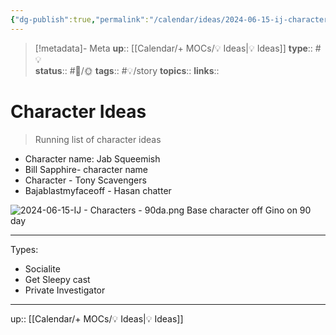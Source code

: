 ```yaml
---
{"dg-publish":true,"permalink":"/calendar/ideas/2024-06-15-ij-characters/","title":"Character Ideas"}
---
```


> [!metadata]- Meta
> **up**:: [[Calendar/+ MOCs/💡 Ideas\|💡 Ideas]]
> **type**:: #💡  
> **status**:: #📝/🌞
> **tags**:: #💡/story
> **topics**:: 
> **links**::

# Character Ideas

> Running list of character ideas

- Character name: Jab Squeemish
- Bill Sapphire- character name
- Character - Tony Scavengers
- Bajablastmyfaceoff - Hasan chatter


![2024-06-15-IJ - Characters - 90da.png](/img/user/Extras/Attachments/2024-06-15-IJ%20-%20Characters%20-%2090da.png)
Base character off Gino on 90 day

---

Types:
- Socialite
- Get Sleepy cast
- Private Investigator

---
up:: [[Calendar/+ MOCs/💡 Ideas\|💡 Ideas]]

